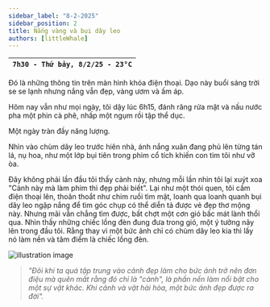 ```yaml
---
sidebar_label: "8-2-2025"
sidebar_position: 2
title: Nắng vàng và bụi dây leo
authors: [littleWhale]
---
```


| `7h30 - Thứ bảy, 8/2/25 - 23°C` |
| ------------------------------- |

Đó là những thông tin trên màn hình khóa điện thoại. Dạo này buổi sáng trời se se lạnh nhưng nắng vẫn đẹp, vàng ươm và ấm áp.

Hôm nay vẫn như mọi ngày, tôi dậy lúc 6h15, đánh răng rửa mặt và nấu nước pha một phin cà phê, nhấp một ngụm rồi tập thể dục.

Một ngày tràn đầy năng lượng.

<!-- truncate -->

Nhìn vào chùm dây leo trước hiên nhà, ánh nắng xuân đang phủ lên từng tán lá, nụ hoa, như một lớp bụi tiên trong phim cổ tích khiến con tim tôi như vỡ òa.

Đây không phải lần đầu tôi thấy cảnh này, nhưng mỗi lần nhìn tôi lại xuýt xoa "Cảnh này mà làm phim thì đẹp phải biết". Lại như một thói quen, tôi cầm điện thoại lên, thoăn thoắt như chim ruồi tìm mật, loanh qua loanh quanh bụi dây leo ngập nắng để tìm góc chụp có thể diễn tả được vẻ đẹp thơ mộng này. Nhưng mãi vẫn chẳng tìm được, bất chợt một cơn gió bấc mát lành thổi qua. Nhìn thấy những chiếc lồng đèn đung đưa trong gió, một ý tưởng nãy lên trong đầu tôi. Rằng thay vì một bức ảnh chỉ có chùm dây leo kia thì lấy nó làm nền và tâm điểm là chiếc lồng đèn.

![illustration image](./img/IMG_20250208_085830.jpg)

> _"Đôi khi ta quá tập trung vào cảnh đẹp làm cho bức ảnh trở nên đơn điệu mà quên mất rằng đó chỉ là "cảnh", là phần nền làm nổi bật cho một sự vật khác. Khi cảnh và vật hài hòa, một bức ảnh đẹp được ra đời"._
